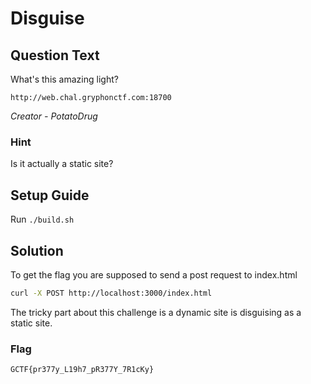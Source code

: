 # Disguise

## Question Text

What's this amazing light?

`http://web.chal.gryphonctf.com:18700`

*Creator - PotatoDrug*

### Hint
Is it actually a static site?

## Setup Guide
Run `./build.sh`

## Solution

To get the flag you are supposed to send a post request to index.html

```bash
curl -X POST http://localhost:3000/index.html
```

The tricky part about this challenge is a dynamic site is disguising as a static site.

### Flag
`GCTF{pr377y_L19h7_pR377Y_7R1cKy}`
